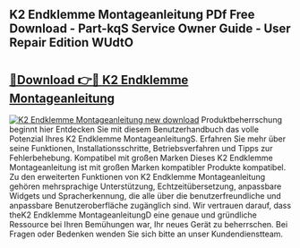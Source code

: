 ## K2 Endklemme Montageanleitung PDf Free Download - Part-kqS Service Owner Guide - User Repair Edition WUdtO

# <h2><a href="http://df7cccb.blite.top/?on=K2+Endklemme+Montageanleitung">🔗Download 👉🔴 K2 Endklemme Montageanleitung</a></h2>

[![K2 Endklemme Montageanleitung new download](https://i.imgur.com/lujVjoI.png)](http://df7cccb.blite.top/?on=K2+Endklemme+Montageanleitung)
Produktbeherrschung beginnt hier Entdecken Sie mit diesem Benutzerhandbuch das volle Potenzial Ihres K2 Endklemme MontageanleitungS. Erfahren Sie mehr über seine Funktionen, Installationsschritte, Betriebsverfahren und Tipps zur Fehlerbehebung. Kompatibel mit großen Marken Dieses K2 Endklemme Montageanleitung ist mit großen Marken kompatibler Produkte kompatibel. Zu den erweiterten Funktionen von K2 Endklemme Montageanleitung gehören mehrsprachige Unterstützung, Echtzeitübersetzung, anpassbare Widgets und Spracherkennung, die alle über die benutzerfreundliche und anpassbare Benutzeroberfläche zugänglich sind. Wir vertrauen darauf, dass theK2 Endklemme MontageanleitungD eine genaue und gründliche Ressource bei Ihren Bemühungen war, Ihr neues Gerät zu beherrschen. Bei Fragen oder Bedenken wenden Sie sich bitte an unser Kundendienstteam.
